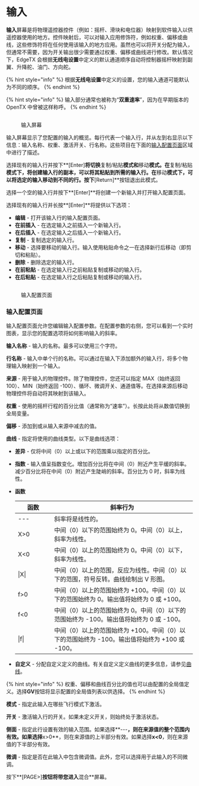# 输入

**输入**屏幕是将物理遥控器控件（例如：摇杆、滑块和电位器）映射到软件输入以供遥控器使用的地方。控件映射后，可以对输入应用修饰符，例如权重、偏移或曲线，这些修饰符将在任何使用该输入的地方应用。虽然也可以将开关分配为输入，但通常不需要，因为开关输出很少需要通过权重、偏移或曲线进行修改。默认情况下，EdgeTX 会根据**无线电设置**中定义的默认通道顺序自动将控制器摇杆映射到副翼、升降舵、油门、方向舵。

{% hint style="info" %}
根据**无线电设置**中定义的设置，您的输入通道可能默认为不同的顺序。
{% endhint %}

{% hint style="info" %}
输入部分通常也被称为“**双重速率**”，因为在早期版本的 OpenTX 中曾被这样称呼。
{% endhint %}

<figure><img src="//edgetx-static.zkl2333.com/bwinputs1.png" alt=""><figcaption><p>输入屏幕</p></figcaption></figure>

输入屏幕显示了您配置的输入的概览。每行代表一个输入行，并从左到右显示以下信息：输入名称、权重、激活开关、行名称。这些项目在下面的[输入配置页面](inputs.md#input-configuration-page)区域中进行了描述。

选择现有的输入行并按下**\[Enter]**将切换**复制/粘贴**模式和**移动**模式。在**复制/粘贴**模式下，将创建输入行的副本，可以将其粘贴到所需的输入行。在**移动**模式下，可以将选定的输入移动到不同的行。按下**\[Return]**按钮退出此模式。

选择一个空的输入行并按下**\[Enter]**将创建一个新输入并打开输入配置页面。

选择现有的输入行并长按**\[Enter]**将提供以下选项：

* **编辑** - 打开该输入行的输入配置页面。
* **在前插入** - 在选定输入之前插入一个新输入行。
* **在后插入** - 在选定输入之后插入一个新输入行。
* **复制** - 复制选定的输入行。
* **移动** - 选择要移动的输入行。输入使用粘贴命令之一在选择新行后移动（即剪切和粘贴）。
* **删除** - 删除选定的输入行。
* **在前粘贴** - 在选定输入行之前粘贴复制或移动的输入行。
* **在后粘贴** - 在选定输入行之后粘贴复制或移动的输入行。

<figure><img src="//edgetx-static.zkl2333.com/bwinputs2.png" alt=""><figcaption><p>输入配置页面</p></figcaption></figure>

### 输入配置页面

输入配置页面允许您编辑输入配置参数。在配置参数的右侧，您可以看到一个实时图表，显示您的配置选项将如何影响输入的斜率。

**输入名称** - 输入的名称。最多可以使用三个字符。

**行名称** - 输入中单个行的名称。可以通过在输入下添加额外的输入行，将多个物理输入映射到一个输入。

**来源** - 用于输入的物理控件。除了物理控件，您还可以指定 MAX（始终返回 100）、MIN（始终返回 -100）、循环、微调开关、通道值等。在选择来源后移动物理控件将自动将其映射到该输入。

**权重** - 使用的摇杆行程的百分比值（通常称为“速率”）。长按此处将从数值切换到全局变量。

**偏移** - 添加到或从输入来源中减去的值。

**曲线** - 指定将使用的曲线类型。以下是曲线选项：

* **差异** - 仅将中间（0）以上或以下的范围乘以指定的百分比。
* **指数** - 输入值呈指数变化。增加百分比将在中间（0）附近产生平缓的斜率。减少百分比将在中间（0）附近产生陡峭的斜率。百分比为 0 时，斜率为线性。
* **函数**

    <table><thead><tr><th width="116">函数</th><th width="575">斜率行为</th></tr></thead><tbody><tr><td>---</td><td>斜率将是线性的。</td></tr><tr><td>X>0</td><td>中间（0）以下的范围始终为 0。中间（0）以上，斜率为线性。</td></tr><tr><td>X&#x3C;0</td><td>中间（0）以上的范围始终为 0。中间（0）以下，斜率为线性。</td></tr><tr><td>|X|</td><td>中间（0）以上的范围，反应为线性。中间（0）以下的范围，符号反转。曲线绘制出 V 形图。</td></tr><tr><td>f>0</td><td>中间（0）以上的范围始终为 +100。中间（0）以下的范围始终为 0。输出值将始终为 0 或 +100。</td></tr><tr><td>f&#x3C;0</td><td>中间（0）以上的范围始终为 0。中间（0）以下的范围始终为 -100。输出值将始终为 0 或 -100。</td></tr><tr><td>|f|</td><td>中间（0）以上的范围始终为 +100。中间（0）以下的范围始终为 -100。输出值将始终为 +100 或 -100。</td></tr></tbody></table>
* **自定义** - 分配自定义定义的曲线。有关自定义定义曲线的更多信息，请参见[曲线](../curves.md)。

{% hint style="info" %}
权重、偏移和曲线百分比的值也可以由配置的全局值定义。选择**GV**按钮将显示配置的全局值列表以供选择。
{% endhint %}

**模式** - 指定此输入在哪些飞行模式下激活。

**开关** - 激活输入行的开关。如果未定义开关，则始终处于激活状态。

**侧面** - 指定此行设置有效的输入范围。如果选择**---**，则在来源值的整个范围内有效。如果选择**x>0**，则在来源值的上半部分有效。如果选择**x<0**，则在来源值的下半部分有效。

**微调** - 指定是否在此输入中包含微调值。此外，您可以选择用于此输入的不同微调。

按下**\[PAGE>]**按钮将带您进入**混合**屏幕。